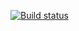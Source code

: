 [![Build status](https://ci.appveyor.com/api/projects/status/s2dbgso57vna4wmb?svg=true)](https://ci.appveyor.com/project/friklen/debitcardapplication)
